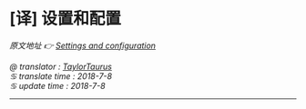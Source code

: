 # [译] 设置和配置  

*原文地址 👉 [Settings and configuration][0]*

*@ translator : [TaylorTaurus](https://github.com/taylortaurus)*    
*♋ translate time : 2018-7-8*    
*♋ update time : 2018-7-8*  

---

[0]: https://www.ranorex.com/help/latest/ranorex-studio-system-details/settings-configuration/introduction/